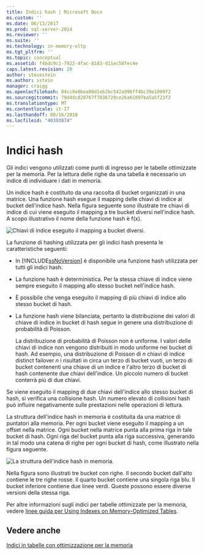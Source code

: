 ```yaml
---
title: Indici hash | Microsoft Docs
ms.custom: ''
ms.date: 06/13/2017
ms.prod: sql-server-2014
ms.reviewer: ''
ms.suite: ''
ms.technology: in-memory-oltp
ms.tgt_pltfrm: ''
ms.topic: conceptual
ms.assetid: f4bdc9c1-7922-4fac-8183-d11ec58fec4e
caps.latest.revision: 20
author: stevestein
ms.author: sstein
manager: craigg
ms.openlocfilehash: 04cc9e0bea00d1eb2bc542a996ff4bc39e1009f2
ms.sourcegitcommit: 79d4dc820767f7836720ce26a61097ba5a5f23f2
ms.translationtype: MT
ms.contentlocale: it-IT
ms.lasthandoff: 08/16/2018
ms.locfileid: "40393874"
---
```

# <a name="hash-indexes"></a>Indici hash
  Gli indici vengono utilizzati come punti di ingresso per le tabelle ottimizzate per la memoria. Per la lettura delle righe da una tabella è necessario un indice di individuare i dati in memoria.  
  
 Un indice hash è costituito da una raccolta di bucket organizzati in una matrice. Una funzione hash esegue il mapping delle chiavi di indice ai bucket dell'indice hash. Nella figura seguente sono illustrate tre chiavi di indice di cui viene eseguito il mapping a tre bucket diversi nell'indice hash. A scopo illustrativo il nome della funzione hash è f(x).  
  
 ![Chiavi di indice eseguito il mapping a bucket diversi. ](../../2014/database-engine/media/hekaton-tables-2.gif "Eseguito il mapping a bucket diversi di chiavi di indice.")  
  
 La funzione di hashing utilizzata per gli indici hash presenta le caratteristiche seguenti:  
  
-   In [!INCLUDE[ssNoVersion](../includes/ssnoversion-md.md)] è disponibile una funzione hash utilizzata per tutti gli indici hash.  
  
-   La funzione hash è deterministica. Per la stessa chiave di indice viene sempre eseguito il mapping allo stesso bucket nell'indice hash.  
  
-   È possibile che venga eseguito il mapping di più chiavi di indice allo stesso bucket di hash.  
  
-   La funzione hash viene bilanciata, pertanto la distribuzione dei valori di chiave di indice in bucket di hash segue in genere una distribuzione di probabilità di Poisson.  
  
     La distribuzione di probabilità di Poisson non è uniforme. I valori delle chiavi di indice non vengono distribuiti in modo uniforme nei bucket di hash. Ad esempio, una distribuzione di Poisson di *n* chiavi di indice distinct failover *n* i risultati in circa un terzo di bucket vuoti, un terzo di bucket contenenti una chiave di un indice e l'altro terzo di bucket di hash contenente due chiavi dell'indice. Un piccolo numero di bucket conterrà più di due chiavi.  
  
 Se viene eseguito il mapping di due chiavi dell'indice allo stesso bucket di hash, si verifica una collisione hash. Un numero elevato di collisioni hash può influire negativamente sulle prestazioni nelle operazioni di lettura.  
  
 La struttura dell'indice hash in memoria è costituita da una matrice di puntatori alla memoria. Per ogni bucket viene eseguito il mapping a un offset nella matrice. Ogni bucket nella matrice punta alla prima riga in tale bucket di hash. Ogni riga del bucket punta alla riga successiva, generando in tal modo una catena di righe per ogni bucket di hash, come illustrato nella figura seguente.  
  
 ![La struttura dell'indice hash in memoria. ](../../2014/database-engine/media/hekaton-tables-3.gif "La struttura dell'indice hash in memoria.")  
  
 Nella figura sono illustrati tre bucket con righe. Il secondo bucket dall'alto contiene le tre righe rosse. Il quarto bucket contiene una singola riga blu. Il bucket inferiore contiene due linee verdi. Queste possono essere diverse versioni della stessa riga.  
  
 Per altre informazioni sugli indici per tabelle ottimizzate per la memoria, vedere [linee guida per Using Indexes on Memory-Optimized Tables](../relational-databases/in-memory-oltp/memory-optimized-tables.md).  
  
## <a name="see-also"></a>Vedere anche  
 [Indici in tabelle con ottimizzazione per la memoria](../../2014/database-engine/indexes-on-memory-optimized-tables.md)  
  
  
